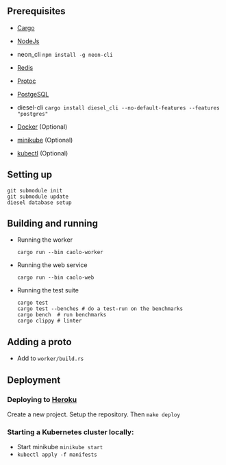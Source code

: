 ## Prerequisites

- [Cargo](https://doc.rust-lang.org/cargo/getting-started/installation.html)
- [NodeJs](https://nodejs.org/en/)
- neon_cli `npm install -g neon-cli`
- [Redis](https://redis.io/)
- [Protoc](https://developers.google.com/protocol-buffers/docs/downloads.html)
- [PostgeSQL](https://www.postgresql.org/)
- diesel-cli `cargo install diesel_cli --no-default-features --features "postgres"`

- [Docker](https://www.docker.com/) (Optional)
- [minikube](https://kubernetes.io/docs/tasks/tools/install-minikube/) (Optional)
- [kubectl](https://kubernetes.io/docs/tasks/tools/install-kubectl/) (Optional)

## Setting up

```
git submodule init
git submodule update
diesel database setup
```

## Building and running

- Running the worker

  ```
  cargo run --bin caolo-worker
  ```

- Running the web service

  ```
  cargo run --bin caolo-web
  ```

- Running the test suite

  ```
  cargo test
  cargo test --benches # do a test-run on the benchmarks
  cargo bench  # run benchmarks
  cargo clippy # linter
  ```

## Adding a proto

- Add to `worker/build.rs`

## Deployment

### Deploying to [Heroku](https://heroku.com)

Create a new project. Setup the repository. Then `make deploy`

### Starting a Kubernetes cluster locally:

- Start minikube `minikube start`
- `kubectl apply -f manifests`

